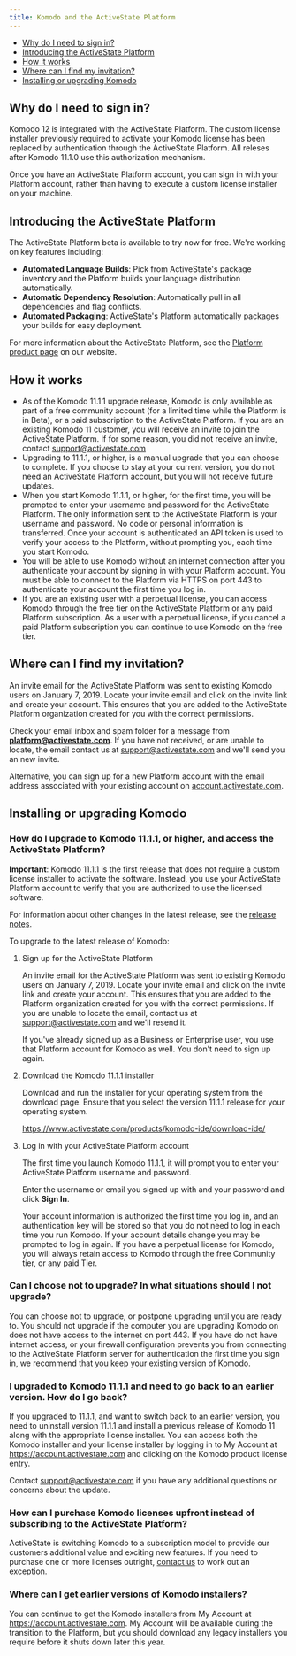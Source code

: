 ```yaml
---
title: Komodo and the ActiveState Platform
---
```


* [Why do I need to sign in?](#why-do-i-need-to-sign-in)
* [Introducing the ActiveState Platform](#introducing-the-activestate-platform)
* [How it works](#how-it-works)
* [Where can I find my invitation?](#where-can-i-find-my-invitation)
* [Installing or upgrading Komodo](#installing-or-upgrading-komodo)

## Why do I need to sign in?

Komodo 12 is integrated with the ActiveState Platform. The custom license installer previously required to activate your Komodo license has been replaced by authentication through the ActiveState Platform. All releses after Komodo 11.1.0 use this authorization mechanism.

Once you have an ActiveState Platform account, you can sign in with your Platform account, rather than having to execute a custom license installer on your machine.

## Introducing the ActiveState Platform

The ActiveState Platform beta is available to try now for free. We're working on key features including:

* **Automated Language Builds**: Pick from ActiveState's package inventory and the Platform builds your language distribution automatically.
* **Automatic Dependency Resolution**: Automatically pull in all dependencies and flag conflicts.
* **Automated Packaging**: ActiveState's Platform automatically packages your builds for easy deployment.

For more information about the ActiveState Platform, see the <a href="https://www.activestate.com/products/platform/" target="_blank">Platform product page</a> on our website. 

## How it works

* As of the Komodo 11.1.1 upgrade release, Komodo is only available as part of a free community account (for a limited time while the Platform is in Beta), or a paid subscription to the ActiveState Platform. If you are an existing Komodo 11 customer, you will receive an invite to join the ActiveState Platform. If for some reason, you did not receive an invite, contact <a href="mailto:support@activestate.com">support@activestate.com</a>
* Upgrading to 11.1.1, or higher, is a manual upgrade that you can choose to complete. If you choose to stay at your current version, you do not need an ActiveState Platform account, but you will not receive future updates.
* When you start Komodo 11.1.1, or higher, for the first time, you will be prompted to enter your username and password for the ActiveState Platform. The only information sent to the ActiveState Platform is your username and password. No code or personal information is transferred. Once your account is authenticated an API token is used to verify your access to the Platform, without prompting you, each time you start Komodo. 
* You will be able to use Komodo without an internet connection after you authenticate your account by signing in with your Platform account. You must be able to connect to the Platform via HTTPS on port 443 to authenticate your account the first time you log in.
* If you are an existing user with a perpetual license, you can access Komodo through the free tier on the ActiveState Platform or any paid Platform subscription. As a user with a perpetual license, if you cancel a paid Platform subscription you can continue to use Komodo on the free tier.

## Where can I find my invitation?

An invite email for the ActiveState Platform was sent to existing Komodo users on January 7, 2019. Locate your invite email and click on the invite link and create your account. This ensures that you are added to the ActiveState Platform organization created for you with the correct permissions. 

Check your email inbox and spam folder for a message from **platform@activestate.com**. If you have not received, or are unable to locate, the email contact us at <a href="mailto:support@activestate.com">support@activestate.com</a> and we'll send you an new invite.

Alternative, you can sign up for a new Platform account with the email address associated with your existing account on <a href="https://account.activestate.com">account.activestate.com</a>.

## Installing or upgrading Komodo

### How do I upgrade to Komodo 11.1.1, or higher, and access the ActiveState Platform?

**Important**: Komodo 11.1.1 is the first release that does not require a custom license installer to activate the software. Instead, you use your ActiveState Platform account to verify that you are authorized to use the licensed software.

For information about other changes in the latest release, see the [release notes](/get/relnotes/). 

To upgrade to the latest release of Komodo:

1. Sign up for the ActiveState Platform

    An invite email for the ActiveState Platform was sent to existing Komodo users on January 7, 2019. Locate your invite email and click on the invite link and create your account. This ensures that you are added to the Platform organization created for you with the correct permissions. If you are unable to locate the email, contact us at <a href="mailto:support@activestate.com">support@activestate.com</a> and we'll resend it.

    If you've already signed up as a Business or Enterprise user, you use that Platform account for Komodo as well. You don't need to sign up again.

2. Download the Komodo 11.1.1 installer

    Download and run the installer for your operating system from the download page. Ensure that you select the version 11.1.1 release for your operating system.

    <a href="https://www.activestate.com/products/komodo-ide/download-ide/" target="_blank">https://www.activestate.com/products/komodo-ide/download-ide/</a> 

3. Log in with your ActiveState Platform account

    The first time you launch Komodo 11.1.1, it will prompt you to enter your ActiveState Platform username and password. 

    Enter the username or email you signed up with and your password and click **Sign In**.

    Your account information is authorized the first time you log in, and an authentication key will be stored so that you do not need to log in each time you run Komodo. If your account details change you may be prompted to log in again. If you have a perpetual license for Komodo, you will always retain access to Komodo through the free Community tier, or any paid Tier.

### Can I choose not to upgrade? In what situations should I not upgrade?

You can choose not to upgrade, or postpone upgrading until you are ready to. You should not upgrade if the computer you are upgrading Komodo on does not have access to the internet on port 443. If you have do not have internet access, or your firewall configuration prevents you from connecting to the ActiveState Platform server for authentication the first time you sign in, we recommend that you keep your existing version of Komodo.

### I upgraded to Komodo 11.1.1 and need to go back to an earlier version. How do I go back?

If you upgraded to 11.1.1, and want to switch back to an earlier version, you need to uninstall version 11.1.1 and install a previous release of Komodo 11 along with the appropriate license installer. You can access both the Komodo installer and your license installer by logging in to My Account at <a href="https://account.activestate.com" target="_blank">https://account.activestate.com</a> and clicking on the Komodo product license entry.  

Contact <a href="mailto:support@activestate.com">support@activestate.com</a> if you have any additional questions or concerns about the update.

### How can I purchase Komodo licenses upfront instead of subscribing to the ActiveState Platform?

ActiveState is switching Komodo to a subscription model to provide our customers additional value and exciting new features. If you need to purchase one or more licenses outright, <a href="https://www.activestate.com/company/contact-us/">contact us</a> to work out an exception.  

### Where can I get earlier versions of Komodo installers?

You can continue to get the Komodo installers from My Account at <a href="https://account.activestate.com" target="_blank">https://account.activestate.com</a>. My Account will be available during the transition to the Platform, but you should download any legacy installers you require before it shuts down later this year.
